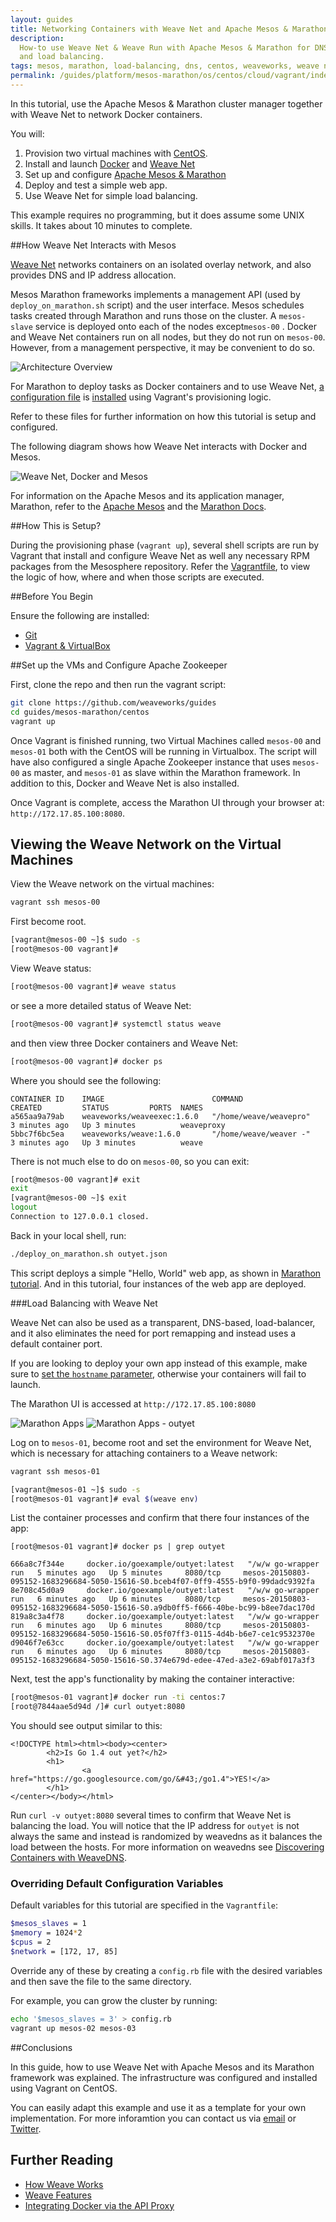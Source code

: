 ```yaml
---
layout: guides
title: Networking Containers with Weave Net and Apache Mesos & Marathon
description:
  How-to use Weave Net & Weave Run with Apache Mesos & Marathon for DNS service discovery
  and load balancing.
tags: mesos, marathon, load-balancing, dns, centos, weaveworks, weave network
permalink: /guides/platform/mesos-marathon/os/centos/cloud/vagrant/index.html
---
```


In this tutorial, use the Apache Mesos & Marathon cluster manager together with Weave Net to network Docker containers.  

You will:

1. Provision two virtual machines with [CentOS](http://centos.org/).
2. Install and launch [Docker](http://docker.com) and [Weave Net](http://weave.works)
3. Set up and configure [Apache Mesos & Marathon](https://mesosphere.github.io/marathon/)
4. Deploy and test a simple web app.
5. Use Weave Net for simple load balancing. 

This example requires no programming, but it does assume some UNIX skills. It takes about 10 minutes to complete. 

##How Weave Net Interacts with Mesos  

[Weave Net](/products/weave-net/) networks containers on an isolated overlay network, and also provides DNS and IP address allocation.

Mesos Marathon frameworks implements a management API (used by `deploy_on_marathon.sh` script) and the user interface. Mesos schedules tasks created through Marathon and runs those on the cluster. A `mesos-slave` service is deployed onto each of the nodes except`mesos-00` . Docker and Weave Net containers run on all nodes, but they do not run on `mesos-00`. However, from a management perspective, it may be convenient to do so. 

![Architecture Overview](/guides/images/mesos-marathon/centos/diagram-1.png)

For Marathon to deploy tasks as Docker containers and to use Weave Net, [a configuration file](https://github.com/weaveworks/guides/blob/master/mesos-marathon/centos/mesos-slave-containerizers.conf) is [installed](https://github.com/weaveworks/guides/blob/0b10b27f0559b8852c12b81b94034823c3816777/mesos-marathon/centos/setup_and_launch_mesos_slave.sh#L7) using Vagrant's provisioning logic. 

Refer to these files for further information on how this tutorial is setup and configured.  

The following diagram shows how Weave Net interacts with Docker and Mesos.

![Weave Net, Docker and Mesos](/guides/images/mesos-marathon/centos/diagram-2.png)

For information on the Apache Mesos and its application manager, Marathon, refer to the [Apache Mesos](http://mesos.apache.org/documentation/latest/) and the [Marathon Docs](https://mesosphere.github.io/marathon/).

##How This is Setup?

During the provisioning phase (`vagrant up`), several shell scripts are run by Vagrant that install and configure Weave Net as well any necessary RPM packages from the Mesosphere repository. Refer the [Vagrantfile](https://github.com/weaveworks/guides/blob/0b10b27f0559b8852c12b81b94034823c3816777/mesos-marathon/centos/Vagrantfile#L59-L82), to view the logic of how, where and when those scripts are executed.

##Before You Begin

Ensure the following are installed:

* [Git](http://git-scm.com/downloads)
* [Vagrant & VirtualBox](/guides/about/vagrant.html)

##Set up the VMs and Configure Apache Zookeeper

First, clone the repo and then run the vagrant script:

~~~ bash
git clone https://github.com/weaveworks/guides
cd guides/mesos-marathon/centos
vagrant up
~~~

Once Vagrant is finished running, two Virtual Machines called `mesos-00` and `mesos-01` both with the CentOS will be running in Virtualbox. The script will have also configured a single Apache Zookeeper instance that uses `mesos-00` as master, and `mesos-01` as slave within the Marathon framework. In addition to this, Docker and Weave Net is also installed.

Once Vagrant is complete, access the Marathon UI through your browser at: `http://172.17.85.100:8080`.

## Viewing the Weave Network on the Virtual Machines

View the Weave network on the virtual machines:

~~~ bash
vagrant ssh mesos-00
~~~

First become root.

~~~ bash
[vagrant@mesos-00 ~]$ sudo -s
[root@mesos-00 vagrant]#
~~~

View Weave status:

~~~ bash
[root@mesos-00 vagrant]# weave status
~~~

or see a more detailed status of Weave Net:

~~~ bash
[root@mesos-00 vagrant]# systemctl status weave
~~~

and then view three Docker containers and Weave Net:

~~~ bash
[root@mesos-00 vagrant]# docker ps
~~~

Where you should see the following:

    CONTAINER ID    IMAGE                        COMMAND                  CREATED         STATUS         PORTS  NAMES
    a565aa9a79ab    weaveworks/weaveexec:1.6.0   "/home/weave/weavepro"   3 minutes ago   Up 3 minutes          weaveproxy
    5bbc7f6bc5ea    weaveworks/weave:1.6.0       "/home/weave/weaver -"   3 minutes ago   Up 3 minutes          weave



There is not much else to do on `mesos-00`, so you can exit:

~~~ bash
[root@mesos-00 vagrant]# exit
exit
[vagrant@mesos-00 ~]$ exit
logout
Connection to 127.0.0.1 closed.
~~~

Back in your local shell, run:

~~~ bash
./deploy_on_marathon.sh outyet.json
~~~

This script deploys a simple "Hello, World" web app, as shown in [Marathon tutorial](http://open.mesosphere.com/intro-course/ex17.html).  And in this tutorial, four instances of the web app are deployed.

###Load Balancing with Weave Net

Weave Net can also be used as a transparent, DNS-based, load-balancer, and it also eliminates the need for port remapping and instead uses a default container port.

<div class="alert alert-warning">
If you are looking to deploy your own app instead of this example, make sure to <a href="https://github.com/weaveworks/guides/blob/0b10b27f0559b8852c12b81b94034823c3816777/mesos-marathon/centos/outyet.json#L12">set the <code>hostname</code> parameter</a>, otherwise your containers will fail to launch.
</div>

The Marathon UI is accessed at `http://172.17.85.100:8080`

![Marathon Apps](/guides/images/mesos-marathon/centos/marathon-1.png)
![Marathon Apps - outyet](/guides/images/mesos-marathon/centos/marathon-2.png)

Log on to `mesos-01`, become root and set the environment for Weave Net, which is necessary for attaching containers to a Weave network:

~~~ bash
vagrant ssh mesos-01

[vagrant@mesos-01 ~]$ sudo -s
[root@mesos-01 vagrant]# eval $(weave env)
~~~

List the container processes and confirm that there four instances of the app:

    [root@mesos-01 vagrant]# docker ps | grep outyet
    
    666a8c7f344e     docker.io/goexample/outyet:latest   "/w/w go-wrapper run   5 minutes ago   Up 5 minutes     8080/tcp     mesos-20150803-095152-1683296684-5050-15616-S0.bceb4f07-0ff9-4555-b9f0-99dadc9392fa
    8e708c45d0a9     docker.io/goexample/outyet:latest   "/w/w go-wrapper run   6 minutes ago   Up 6 minutes     8080/tcp     mesos-20150803-095152-1683296684-5050-15616-S0.a9db0ff5-f666-40be-bc99-b8ee7dac170d
    819a8c3a4f78     docker.io/goexample/outyet:latest   "/w/w go-wrapper run   6 minutes ago   Up 6 minutes     8080/tcp     mesos-20150803-095152-1683296684-5050-15616-S0.05f07ff3-0115-4d4b-b6e7-ce1c9532370e
    d9046f7e63cc     docker.io/goexample/outyet:latest   "/w/w go-wrapper run   6 minutes ago   Up 6 minutes     8080/tcp     mesos-20150803-095152-1683296684-5050-15616-S0.374e679d-edee-47ed-a3e2-69abf017a3f3


Next, test the app's functionality by making the container interactive:

~~~ bash
[root@mesos-01 vagrant]# docker run -ti centos:7
[root@7844aae5d94d /]# curl outyet:8080
~~~

You should see output similar to this:

    <!DOCTYPE html><html><body><center>
            <h2>Is Go 1.4 out yet?</h2>
            <h1>
                    <a href="https://go.googlesource.com/go/&#43;/go1.4">YES!</a>
            </h1>
    </center></body></html>


Run `curl -v outyet:8080` several times to confirm that Weave Net is balancing the load. You will notice that the IP address for `outyet` is not always the same and instead is randomized by weavedns as it balances the load between the hosts. For more information on weavedns see [Discovering Containers with WeaveDNS](/documentation/net-1.5-weavedns).


### Overriding Default Configuration Variables

Default variables for this tutorial are specified in the `Vagrantfile`:

~~~ bash
$mesos_slaves = 1
$memory = 1024*2
$cpus = 2
$network = [172, 17, 85]
~~~


Override any of these by creating a `config.rb` file with the desired variables and then save the file to the same directory.

For example, you can grow the cluster by running:

~~~ bash
echo '$mesos_slaves = 3' > config.rb
vagrant up mesos-02 mesos-03
~~~

##Conclusions

In this guide, how to use Weave Net with Apache Mesos and its Marathon framework was explained. The infrastructure was configured and installed using Vagrant on CentOS.

You can easily adapt this example and use it as a template for your own implementation. For more inforamtion you can contact us via [email](mailto:help@weave.works) or [Twitter](https://twitter.com/weaveworks).

## Further Reading

 * [How Weave Works](/documentation/net-1.5-router-topology)
 * [Weave Features](/documentation/net-1.5-features)
 * [Integrating Docker via the API Proxy](/documentation/net-1.5-weave-docker-api)


